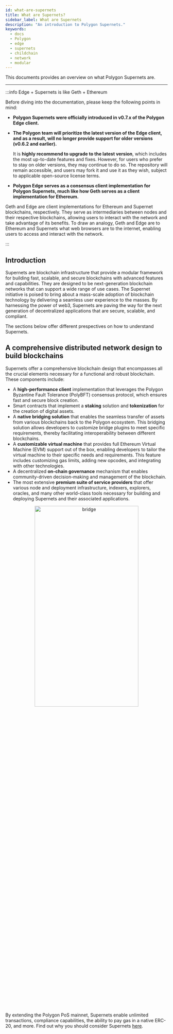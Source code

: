 ```yaml
---
id: what-are-supernets
title: What are Supernets?
sidebar_label: What are Supernets
description: "An introduction to Polygon Supernets."
keywords:
  - docs
  - Polygon
  - edge
  - supernets
  - childchain
  - network
  - modular
---
```


This documents provides an overview on what Polygon Supernets are.

---
:::info Edge + Supernets is like Geth + Ethereum

Before diving into the documentation, please keep the following points in mind:

- **Polygon Supernets were officially introduced in v0.7.x of the Polygon Edge client.**
- **The Polygon team will prioritize the latest version of the Edge client, and as a result, will no longer provide support for older versions (v0.6.2 and earlier).**

  It is **highly recommend to upgrade to the latest version**, which includes the most up-to-date features and fixes. However, for users who prefer to stay on older versions, they may continue to do so. The repository will remain accessible, and users may fork it and use it as they wish, subject to applicable open-source license terms.

- **Polygon Edge serves as a consensus client implementation for Polygon Supernets, much like how Geth serves as a client implementation for Ethereum.**

Geth and Edge are client implementations for Ethereum and Supernet blockchains, respectively. They serve as intermediaries between nodes and their respective blockchains, allowing users to interact with the network and take advantage of its benefits. To draw an analogy, Geth and Edge are to Ethereum and Supernets what web browsers are to the internet, enabling users to access and interact with the network.

:::

## Introduction

Supernets are blockchain infrastructure that provide a modular framework for building fast, scalable, and secure blockchains with advanced features and capabilities. They are designed to be next-generation blockchain networks that can support a wide range of use cases. The Supernet initiative is poised to bring about a mass-scale adoption of blockchain technology by delivering a seamless user experience to the masses. By harnessing the power of web3, Supernets are paving the way for the next generation of decentralized applications that are secure, scalable, and compliant.

The sections below offer different prespectives on how to understand Supernets.

## A comprehensive distributed network design to build blockchains

Supernets offer a comprehensive blockchain design that encompasses all the crucial elements necessary for a functional and robust blockchain. These components include:

- A **high-performance client** implementation that leverages the Polygon Byzantine Fault Tolerance (PolyBFT) consensus protocol, which ensures fast and secure block creation.
- Smart contracts that implement a **staking** solution and **tokenization** for the creation of digital assets.
- A **native bridging solution** that enables the seamless transfer of assets from various blockchains back to the Polygon ecosystem. This bridging solution allows developers to customize bridge plugins to meet specific requirements, thereby facilitating interoperability between different blockchains.
- A **customizable virtual machine** that provides full Ethereum Virtual Machine (EVM) support out of the box, enabling developers to tailor the virtual machine to their specific needs and requirements. This feature includes customizing gas limits, adding new opcodes, and integrating with other technologies.
- A decentralized **on-chain governance** mechanism that enables community-driven decision-making and management of the blockchain.
- The most extensive **premium suite of service providers** that offer various node and deployment infrastructure, indexers, explorers, oracles, and many other world-class tools necessary for building and deploying Supernets and their associated applications.

<div align="center">
  <img src="/img/supernets/supernets-interconnected.excalidraw.png" alt="bridge" width="80%" height="40%" />
</div>

By extending the Polygon PoS mainnet, Supernets enable unlimited transactions, compliance capabilities, the ability to pay gas in a native ERC-20, and more.
Find out why you should consider Supernets [here](/supernets/get-started/why-supernets.md).
